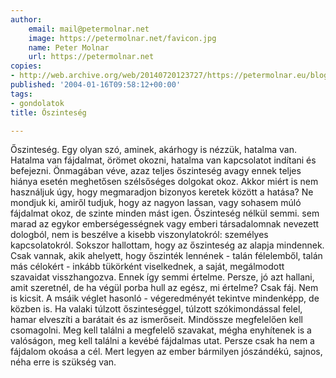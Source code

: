 ```yaml
---
author:
    email: mail@petermolnar.net
    image: https://petermolnar.net/favicon.jpg
    name: Peter Molnar
    url: https://petermolnar.net
copies:
- http://web.archive.org/web/20140720123727/https://petermolnar.eu/blog/oszinteseg/
published: '2004-01-16T09:58:12+00:00'
tags:
- gondolatok
title: Őszinteség

---
```


Őszinteség. Egy olyan szó, aminek, akárhogy is nézzük, hatalma van.
Hatalma van fájdalmat, örömet okozni, hatalma van kapcsolatot indítani
és befejezni. Önmagában véve, azaz teljes őszinteség avagy ennek teljes
hiánya esetén meghetősen szélsőséges dolgokat okoz. Akkor miért is nem
használjuk úgy, hogy megmaradjon bizonyos keretek között a hatása? Ne
mondjuk ki, amiről tudjuk, hogy az nagyon lassan, vagy sohasem múló
fájdalmat okoz, de szinte minden mást igen. Őszinteség nélkül semmi. sem
marad az egykor emberségességnek vagy emberi társadalomnak nevezett
dologból, nem is beszélve a kisebb viszonylatokról: személyes
kapcsolatokról. Sokszor hallottam, hogy az őszinteség az alapja
mindennek. Csak vannak, akik ahelyett, hogy őszinték lennének - talán
félelemből, talán más célokért - inkább tükörként viselkednek, a saját,
megálmodott szavaidat visszhangozva. Ennek így semmi értelme. Persze, jó
azt hallani, amit szeretnél, de ha végül porba hull az egész, mi
értelme? Csak fáj. Nem is kicsit. A msáik véglet hasonló - végeredményét
tekintve mindenképp, de közben is. Ha valaki túlzott őszinteséggel,
túlzott szókimondással felel, hamar elveszíti a barátait és az
ismerőseit. Mindössze megfelelően kell csomagolni. Meg kell találni a
megfelelő szavakat, mégha enyhítenek is a valóságon, meg kell találni a
kevébé fájdalmas utat. Persze csak ha nem a fájdalom okoása a cél. Mert
legyen az ember bármilyen jószándékú, sajnos, néha erre is szükség van.